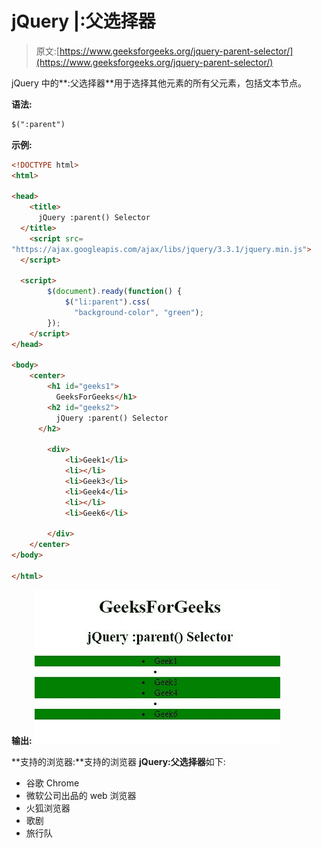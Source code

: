 # jQuery |:父选择器

> 原文:[https://www.geeksforgeeks.org/jquery-parent-selector/](https://www.geeksforgeeks.org/jquery-parent-selector/)

jQuery 中的**:父选择器**用于选择其他元素的所有父元素，包括文本节点。

**语法:**

```html
$(":parent")
```

**示例:**

```html
<!DOCTYPE html>
<html>

<head>
    <title>
      jQuery :parent() Selector
  </title>
    <script src=
"https://ajax.googleapis.com/ajax/libs/jquery/3.3.1/jquery.min.js">
  </script>

  <script>
        $(document).ready(function() {
            $("li:parent").css(
              "background-color", "green");
        });
    </script>
</head>

<body>
    <center>
        <h1 id="geeks1">
          GeeksForGeeks</h1>
        <h2 id="geeks2">
          jQuery :parent() Selector
      </h2>

        <div>
            <li>Geek1</li>
            <li></li>
            <li>Geek3</li>
            <li>Geek4</li>
            <li></li>
            <li>Geek6</li>

        </div>
    </center>
</body>

</html>
```

**输出:**
![](img/1af0c5f942676dd5cd9e1bc24ee1f9ac.png)

**支持的浏览器:**支持的浏览器 **jQuery:父选择器**如下:

*   谷歌 Chrome
*   微软公司出品的 web 浏览器
*   火狐浏览器
*   歌剧
*   旅行队